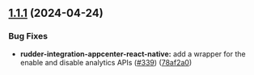 ## [1.1.1](https://github.com/rudderlabs/rudder-sdk-react-native/compare/rudder-integration-appcenter-react-native@1.1.0...rudder-integration-appcenter-react-native@1.1.1) (2024-04-24)

### Bug Fixes

- **rudder-integration-appcenter-react-native:** add a wrapper for the enable and disable analytics APIs ([#339](https://github.com/rudderlabs/rudder-sdk-react-native/issues/339)) ([78af2a0](https://github.com/rudderlabs/rudder-sdk-react-native/commit/78af2a00b33b6e052202069914044c405b0e987e))
